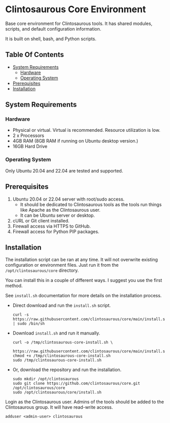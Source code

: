 # Clintosaurous Core Environment

Base core environment for Clintosaurous tools. It has shared modules, scripts,
and default configuration information.

It is built on shell, bash, and Python scripts.

## Table Of Contents

-   [System Requirements](#system-requirements)
    -   [Hardware](#hardware)
    -   [Operating System](#operating-system)
-   [Prerequisites](#prerequisites)
-   [Installation](#installation)

## System Requirements

### Hardware

-   Physical or virtual. Virtual is recommended. Resource utilization is low.
-   2 x Processors
-   4GB RAM (8GB RAM if running on Ubuntu desktop version.)
-   16GB Hard Drive

### Operating System

Only Ubuntu 20.04 and 22.04 are tested and supported.

## Prerequisites

1.  Ubuntu 20.04 or 22.04 server with root/sudo access.
    -   It should be dedicated to Clintosaurous tools as the tools run things
        like Apache as the Clintosaurous user.
    -   It can be Ubuntu server or desktop.
2.  cURL or Git client installed.
3.  Firewall access via HTTPS to GitHub.
4.  Firewall access for Python PIP packages.

## Installation

The installation script can be ran at any time. It will not overwrite existing
configuration or environment files. Just run it from the
`/opt/clintosaurous/core` directory.

You can install this in a couple of different ways. I suggest you use the
first method.

See `install.sh` documentation for more details on the installation process.

-   Direct download and run the `install.sh` script.

        curl -s https://raw.githubusercontent.com/clintosaurous/core/main/install.sh | sudo /bin/sh

-   Download `install.sh` and run it manually.

        curl -o /tmp/clintosaurous-core-install.sh \
            https://raw.githubusercontent.com/clintosaurous/core/main/install.sh
        chmod +x /tmp/clintosaurous-core-install.sh
        sudo /tmp/clintosaurous-core-install.sh

-   Or, download the repository and run the installation.

        sudo mkdir /opt/clintosaurous
        sudo git clone https://github.com/clintosaurous/core.git /opt/clintosaurous/core
        sudo /opt/clintosaurous/core/install.sh

Login as the Clintosaurous user. Admins of the tools should be added to the
Clintosaurous group. It will have read-write access.

    adduser <admin-user> clintosaurous
